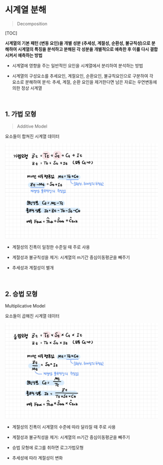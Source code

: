 # 시계열 분해

> Decomposition

[TOC]

**시계열의 기본 패턴 (변동 요인)을 개별 성분 (추세성, 계절성, 순환성, 불규칙성)으로 분해하여 시계열의 특징을 분석하고 분해된 각 성분을 개별적으로 예측한 후 이를 다시 결합시켜서 예측하는 방법**

- 시계열에 영향을 주는 일반적인 요인을 시계열에서 분리하여 분석하는 방법

- 시계열의 구성요소를 추세요인, 계절요인, 순환요인, 불규칙요인으로 구분하여 각 요소로 분해하여 분석: 추세, 계절, 순환 요인을 제거한다면 남은 자료는 우연변동에 의한 정상 시계열

<br>

## 1. 가법 모형 

> Additive Model

요소들이 합쳐진 시계열 데이터

![가법모형](README.assets/가법모형.jpg)

- 계절성의 진폭이 일정한 수준일 때 주로 사용

- 계절성과 불규칙성을 제거: 시계열의 m기간 중심이동평균을 빼주기

- 추세성과 계절성이 별개

<br>

## 2. 승법 모형

Multiplicative Model

요소들이 곱해진 시계열 데이터

![승법모형](README.assets/승법모형.jpg)

- 계절성의 진폭이 시계열의 수준에 따라 달라질 때 주로 사용
- 계절성과 불규칙성을 제거: 시계열의 m기간 중심이동평균을 빼주기

- 승법 모형에 로그를 취하면 로그가법모형

- 추세성에 따라 계절성이 변화